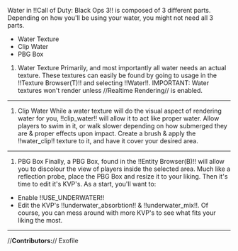 Water in !!Call of Duty: Black Ops 3!! is composed of 3 different parts. Depending on how you'll be using your water, you might not need all 3 parts.

  * Water Texture
  * Clip Water
  * PBG Box

1.  Water Texture
Primarily, and most importantly all water needs an actual texture. These textures can easily be found by going to usage in the !!Texture Browser(T)!! and selecting !!Water!!.
IMPORTANT: Water textures won't render unless //Realtime Rendering// is enabled.

---
1.  Clip Water
While a water texture will do the visual aspect of rendering water for you, !!clip_water!! will allow it to act like proper water. Allow players to swim in it, or walk slower depending on how submerged they are & proper effects upon impact. Create a brush & apply the !!water_clip!! texture to it, and have it cover your desired area.

---
1.  PBG Box
Finally, a PBG Box, found in the !!Entity Browser(B)!! will allow you to discolour the view of players inside the selected area. Much like a reflection probe, place the PBG Box and resize it to your liking. Then it's time to edit it's KVP's. As a start, you'll want to:
  * Enable !!USE_UNDERWATER!!
  * Edit the KVP's !!underwater_absorbtion!! & !!underwater_mix!!.
Of course, you can mess around with more KVP's to see what fits your liking the most.

---
//**Contributors:**//
Exofile